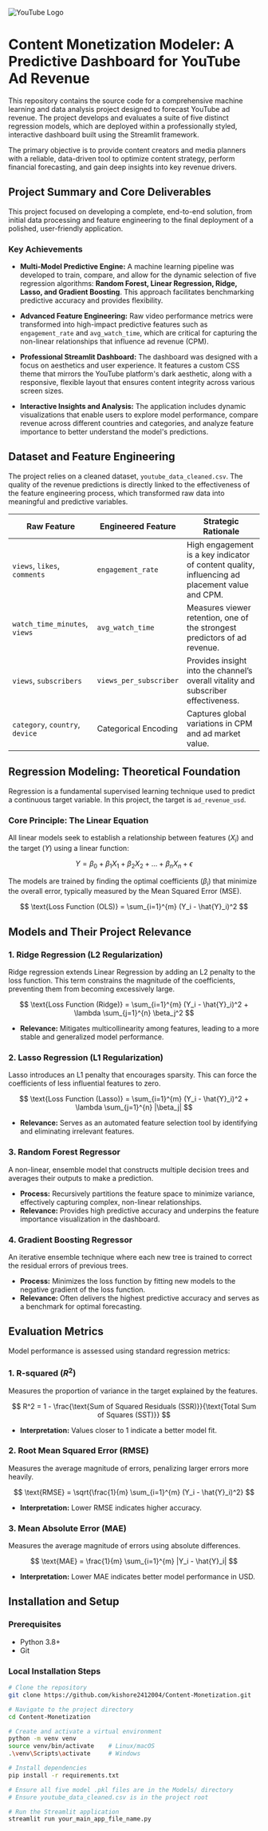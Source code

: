 
![YouTube Logo](https://upload.wikimedia.org/wikipedia/commons/b/b8/YouTube_Logo_2017.svg)


# Content Monetization Modeler: A Predictive Dashboard for YouTube Ad Revenue

This repository contains the source code for a comprehensive machine learning and data analysis project designed to forecast YouTube ad revenue. The project develops and evaluates a suite of five distinct regression models, which are deployed within a professionally styled, interactive dashboard built using the Streamlit framework.

The primary objective is to provide content creators and media planners with a reliable, data-driven tool to optimize content strategy, perform financial forecasting, and gain deep insights into key revenue drivers.

## Project Summary and Core Deliverables

This project focused on developing a complete, end-to-end solution, from initial data processing and feature engineering to the final deployment of a polished, user-friendly application.

### Key Achievements

* **Multi-Model Predictive Engine:** A machine learning pipeline was developed to train, compare, and allow for the dynamic selection of five regression algorithms: **Random Forest, Linear Regression, Ridge, Lasso, and Gradient Boosting**. This approach facilitates benchmarking predictive accuracy and provides flexibility.

* **Advanced Feature Engineering:** Raw video performance metrics were transformed into high-impact predictive features such as `engagement_rate` and `avg_watch_time`, which are critical for capturing the non-linear relationships that influence ad revenue (CPM).

* **Professional Streamlit Dashboard:** The dashboard was designed with a focus on aesthetics and user experience. It features a custom CSS theme that mirrors the YouTube platform's dark aesthetic, along with a responsive, flexible layout that ensures content integrity across various screen sizes.

* **Interactive Insights and Analysis:** The application includes dynamic visualizations that enable users to explore model performance, compare revenue across different countries and categories, and analyze feature importance to better understand the model's predictions.

## Dataset and Feature Engineering

The project relies on a cleaned dataset, `youtube_data_cleaned.csv`. The quality of the revenue predictions is directly linked to the effectiveness of the feature engineering process, which transformed raw data into meaningful and predictive variables.

| Raw Feature | Engineered Feature | Strategic Rationale |
|-------------|------------------|------------------|
| `views`, `likes`, `comments` | `engagement_rate` | High engagement is a key indicator of content quality, influencing ad placement value and CPM. |
| `watch_time_minutes`, `views` | `avg_watch_time` | Measures viewer retention, one of the strongest predictors of ad revenue. |
| `views`, `subscribers` | `views_per_subscriber` | Provides insight into the channel’s overall vitality and subscriber effectiveness. |
| `category`, `country`, `device` | Categorical Encoding | Captures global variations in CPM and ad market value. |

## Regression Modeling: Theoretical Foundation

Regression is a fundamental supervised learning technique used to predict a continuous target variable. In this project, the target is `ad_revenue_usd`.

### Core Principle: The Linear Equation

All linear models seek to establish a relationship between features ($X_i$) and the target ($Y$) using a linear function:

$$
Y = \beta_0 + \beta_1 X_1 + \beta_2 X_2 + \dots + \beta_n X_n + \epsilon
$$

The models are trained by finding the optimal coefficients ($\beta_i$) that minimize the overall error, typically measured by the Mean Squared Error (MSE).

$$
\text{Loss Function (OLS)} = \sum_{i=1}^{m} (Y_i - \hat{Y}_i)^2
$$

## Models and Their Project Relevance

### 1. Ridge Regression (L2 Regularization)

Ridge regression extends Linear Regression by adding an L2 penalty to the loss function. This term constrains the magnitude of the coefficients, preventing them from becoming excessively large.

$$
\text{Loss Function (Ridge)} = \sum_{i=1}^{m} (Y_i - \hat{Y}_i)^2 + \lambda \sum_{j=1}^{n} \beta_j^2
$$

* **Relevance:** Mitigates multicollinearity among features, leading to a more stable and generalized model performance.

### 2. Lasso Regression (L1 Regularization)

Lasso introduces an L1 penalty that encourages sparsity. This can force the coefficients of less influential features to zero.

$$
\text{Loss Function (Lasso)} = \sum_{i=1}^{m} (Y_i - \hat{Y}_i)^2 + \lambda \sum_{j=1}^{n} |\beta_j|
$$

* **Relevance:** Serves as an automated feature selection tool by identifying and eliminating irrelevant features.

### 3. Random Forest Regressor

A non-linear, ensemble model that constructs multiple decision trees and averages their outputs to make a prediction.

* **Process:** Recursively partitions the feature space to minimize variance, effectively capturing complex, non-linear relationships.
* **Relevance:** Provides high predictive accuracy and underpins the feature importance visualization in the dashboard.

### 4. Gradient Boosting Regressor

An iterative ensemble technique where each new tree is trained to correct the residual errors of previous trees.

* **Process:** Minimizes the loss function by fitting new models to the negative gradient of the loss function.
* **Relevance:** Often delivers the highest predictive accuracy and serves as a benchmark for optimal forecasting.

## Evaluation Metrics

Model performance is assessed using standard regression metrics:

### 1. R-squared ($R^2$)

Measures the proportion of variance in the target explained by the features.

$$
R^2 = 1 - \frac{\text{Sum of Squared Residuals (SSR)}}{\text{Total Sum of Squares (SST)}}
$$

* **Interpretation:** Values closer to 1 indicate a better model fit.

### 2. Root Mean Squared Error (RMSE)

Measures the average magnitude of errors, penalizing larger errors more heavily.

$$
\text{RMSE} = \sqrt{\frac{1}{m} \sum_{i=1}^{m} (Y_i - \hat{Y}_i)^2}
$$

* **Interpretation:** Lower RMSE indicates higher accuracy.

### 3. Mean Absolute Error (MAE)

Measures the average magnitude of errors using absolute differences.

$$
\text{MAE} = \frac{1}{m} \sum_{i=1}^{m} |Y_i - \hat{Y}_i|
$$

* **Interpretation:** Lower MAE indicates better model performance in USD.

## Installation and Setup

### Prerequisites

* Python 3.8+
* Git

### Local Installation Steps

```bash
# Clone the repository
git clone https://github.com/kishore2412004/Content-Monetization.git

# Navigate to the project directory
cd Content-Monetization

# Create and activate a virtual environment
python -m venv venv
source venv/bin/activate    # Linux/macOS
.\venv\Scripts\activate     # Windows

# Install dependencies
pip install -r requirements.txt

# Ensure all five model .pkl files are in the Models/ directory
# Ensure youtube_data_cleaned.csv is in the project root

# Run the Streamlit application
streamlit run your_main_app_file_name.py
